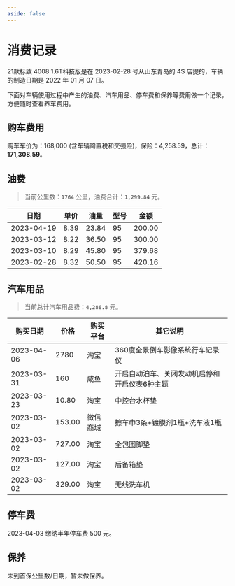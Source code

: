 ```yaml
---
aside: false
---
```


# 消费记录

21款标致 4008 1.6T科技版是在 2023-02-28 号从山东青岛的 4S 店提的，车辆的制造日期是 2022 年 01 月 07 日。

下面对车辆使用过程中产生的油费、汽车用品、停车费和保养等费用做一个记录，方便随时查看养车费用。

## 购车费用

购车车价为：168,000 (含车辆购置税和交强险)，保险：4,258.59，总计：**171,308.59**。

## 油费

> 当前公里数：**`1764`** 公里，油费合计：**`1,299.84`** 元。
> <!-- 300.00 + 379.68 + 420.16 + 200.00 = 1,299.84 -->

| 日期         | 单价   | 油量    | 型号 | 金额     |
|------------|------|-------|----|--------|
| 2023-04-19 | 8.39 | 23.84 | 95 | 200.00 |
| 2023-03-12 | 8.22 | 36.50 | 95 | 300.00 |
| 2023-03-10 | 8.29 | 45.80 | 95 | 379.68 |
| 2023-02-28 | 8.32 | 50.50 | 95 | 420.16 |

## 汽车用品

> 当前总计汽车用品费：**`4,286.8`** 元。
> <!-- 10.80 + 153.00 + 727.00 + 127.00 + 329.00 + 160 + 2780 = 4,286.8 -->

| 购买日期       | 价格     | 购买平台 | 其它说明                    |
|------------|--------|------|-------------------------|
| 2023-04-06 | 2780   | 淘宝   | 360度全景倒车影像系统行车记录仪       |
| 2023-03-31 | 160    | 咸鱼   | 开启自动泊车、关闭发动机启停和开启仪表6种主题 |
| 2023-03-23 | 10.80  | 淘宝   | 中控台水杯垫                  |
| 2023-03-02 | 153.00 | 微信商城 | 擦车巾3条+镀膜剂1瓶+洗车液1瓶       |
| 2023-03-02 | 727.00 | 淘宝   | 全包围脚垫                   |
| 2023-03-02 | 127.00 | 淘宝   | 后备箱垫                    |
| 2023-03-02 | 329.00 | 淘宝   | 无线洗车机                   |

## 停车费

2023-04-03 缴纳半年停车费 500 元。

## 保养

未到首保公里数/日期，暂未做保养。